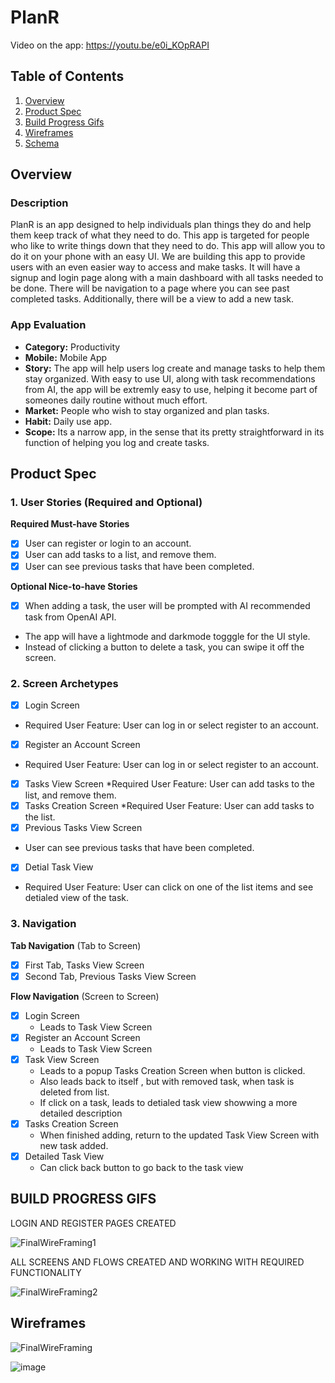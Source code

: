 # PlanR

Video on the app: https://youtu.be/e0i_KOpRAPI 

## Table of Contents

1. [Overview](#Overview)
2. [Product Spec](#Product-Spec)
3. [Build Progress Gifs](#BUILD-PROGRESS-GIFS)
4. [Wireframes](#Wireframes)
5. [Schema](#Schema)

## Overview

### Description

PlanR is an app designed to help individuals plan things they do and help them keep track of what they need to do. This app is targeted for people who like to write things down that they need to do. This app will allow you to do it on your phone with an easy UI. We are building this app to provide users with an even easier way to access and make tasks. It will have a signup and login page along with a main dashboard with all tasks needed to be done. There will be navigation to a page where you can see past completed tasks. Additionally, there will be a view to add a new task.

### App Evaluation

- **Category:** Productivity
- **Mobile:** Mobile App
- **Story:**  The app will help users log create and manage tasks to help them stay organized. With easy to use UI, along with task recommendations from AI, the app will be extremly easy to use, helping it become part of someones daily routine without much effort.
- **Market:** People who wish to stay organized and plan tasks.
- **Habit:** Daily use app.
- **Scope:** Its a narrow app, in the sense that its pretty straightforward in its function of helping you log and create tasks.

## Product Spec

### 1. User Stories (Required and Optional)

**Required Must-have Stories**

* [x] User can register or login to an account.
* [x] User can add tasks to a list, and remove them.
* [x] User can see previous tasks that have been completed.

**Optional Nice-to-have Stories**

* [x] When adding a task, the user will be prompted with AI recommended task from OpenAI API.
* The app will have a lightmode and darkmode togggle for the UI style.
* Instead of clicking a button to delete a task, you can swipe it off the screen.

### 2. Screen Archetypes

- [x] Login Screen
* Required User Feature: User can log in or select register to an account.
- [x] Register an Account Screen
* Required User Feature: User can log in or select register to an account.
- [x] Tasks View Screen
*Required User Feature: User can add tasks to the list, and remove them.
- [x] Tasks Creation Screen
*Required User Feature: User can add tasks to the list.
- [x] Previous Tasks View Screen
* User can see previous tasks that have been completed.
- [x] Detial Task View
* Required User Feature: User can click on one of the list items and see detialed view of the task.

### 3. Navigation

**Tab Navigation** (Tab to Screen)

- [x] First Tab, Tasks View Screen
- [x] Second Tab, Previous Tasks View Screen

**Flow Navigation** (Screen to Screen)

- [x] Login Screen
  * Leads to Task View Screen
- [x] Register an Account Screen
  * Leads to Task View Screen
- [x] Task View Screen
  * Leads to a popup Tasks Creation Screen when button is clicked.
  * Also leads back to itself , but with removed task, when task is deleted from list.
  * If click on a task, leads to detialed task view showwing a more detailed description
- [x] Tasks Creation Screen
  * When finished adding, return to the updated Task View Screen with new task added.
- [x] Detailed Task View
  * Can click back button to go back to the task view

## BUILD PROGRESS GIFS

LOGIN AND REGISTER PAGES CREATED

![FinalWireFraming1](https://github.com/user-attachments/assets/4fe81356-52ef-42dd-abdd-9fb8647f597d)

ALL SCREENS AND FLOWS CREATED AND WORKING WITH REQUIRED FUNCTIONALITY

![FinalWireFraming2](https://github.com/user-attachments/assets/daa51e4e-cb8c-4714-81bf-828fbf42c3d5)

## Wireframes

![FinalWireFraming](https://github.com/user-attachments/assets/125d9b3a-d1f2-477b-b229-a259ff072611)

![image](https://github.com/user-attachments/assets/7b9b620e-ed4b-44bb-ac61-59ff7db6d9c9)




